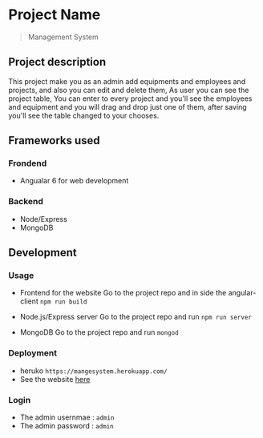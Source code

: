 # Project Name

>  Management System

## Project description

This project make you as an admin add equipments and employees and projects, and also you can edit and delete them, As user you can see the project table, You can enter to every project and you'll see the employees and equipment and you will drag and drop just one of them, after saving you'll see the table changed to your chooses.

## Frameworks used

 ### Frondend
 * Angualar 6 for web development

 ### Backend
  * Node/Express
  * MongoDB

## Development


 ### Usage

  * Frontend for the website
    Go to the project repo and in side the angular-client `npm run build`

  * Node.js/Express server
    Go to the project repo and run `npm run server`

  * MongoDB
    Go to the project repo and run `mongod`

  ### Deployment

  * heruko `https://mangesystem.herokuapp.com/`
  * See the website [here](https://mangesystem.herokuapp.com/)

  ### Login

  * The admin usernmae : `admin`
  * The admin password : `admin`